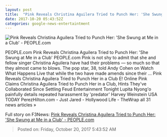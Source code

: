 ```yaml
---
layout: post
title:  "Pink Reveals Christina Aguilera Tried to Punch Her: 'She Swung at Me in a Club' - PEOPLE.com"
date: 2017-10-20 05:43:52Z
categories: google-news-entertaintment
---
```


![Pink Reveals Christina Aguilera Tried to Punch Her: 'She Swung at Me in a Club' - PEOPLE.com](http://peopledotcom.files.wordpress.com/2017/10/pink-wwhl-1-2000.jpg?crop=0px%2C0px%2C2000px%2C1050px&resize=1200%2C630)

PEOPLE.com Pink Reveals Christina Aguilera Tried to Punch Her: 'She Swung at Me in a Club' PEOPLE.com Pink is not shy to admit that she and fellow singer Christina Aguilera have had their problems — so much so that they almost came to blows. The pop star, 38, told Andy Cohen on Watch What Happens Live that while the two have made amends since their ... Pink Reveals Christina Aguilera Tried to Punch Her in a Club E! Online Pink Claims Christina Aguilera Tried to Punch Her in a Club, Hints They've Collaborated Since Settling Feud Entertainment Tonight Lupita Nyong'o painfully details repeated harassment by 'predator' Harvey Weinstein USA TODAY PerezHilton.com - Just Jared - Hollywood Life - TheWrap all 31 news articles »


Full story on F3News: [Pink Reveals Christina Aguilera Tried to Punch Her: 'She Swung at Me in a Club' - PEOPLE.com](http://www.f3nws.com/n/eRyMhB)

> Posted on: Friday, October 20, 2017 5:43:52 AM
